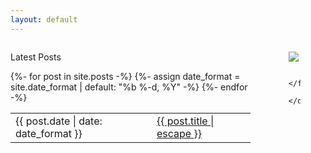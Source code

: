 ```yaml
---
layout: default
---
```


<div class="columns">
      <div class="column">
            <p class="heading has-text-centered">Latest Posts</p>
            <table class="table table-striped table is-fullwidth">
            {%- for post in site.posts -%}
                  <tr class="post-link" data-url="{{ post.url | relative_url }}">
                  {%- assign date_format = site.date_format | default: "%b %-d, %Y" -%}
                        <td>{{ post.date | date: date_format }}</td>
                        <td><a href="{{ post.url | relative_url }}">{{ post.title | escape }}</a></td>
                  </tr>
                {%- endfor -%}
            </table>
      </div>
      <div class="column">
            <figure class="image is-square" id="home-img">
                  <picture>
                        <!--<source srcset="/images/index/img_2.webp"  type="image/webp" media="(min-width: 200px)">-->
                        <img src="{{ "/assets/images/index/img_2.png" | relative_url }}">
                  </picture>
                  
            </figure>
      </div>
</div>